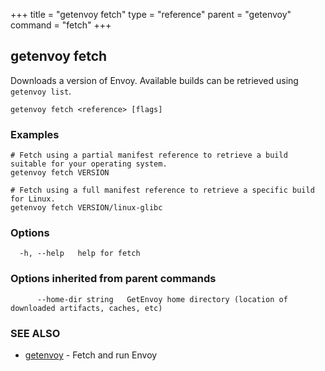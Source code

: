 +++
title = "getenvoy fetch"
type = "reference"
parent = "getenvoy"
command = "fetch"
+++
## getenvoy fetch

Downloads a version of Envoy. Available builds can be retrieved using `getenvoy list`.

```
getenvoy fetch <reference> [flags]
```

### Examples

```
# Fetch using a partial manifest reference to retrieve a build suitable for your operating system.
getenvoy fetch VERSION
		
# Fetch using a full manifest reference to retrieve a specific build for Linux. 
getenvoy fetch VERSION/linux-glibc
```

### Options

```
  -h, --help   help for fetch
```

### Options inherited from parent commands

```
      --home-dir string   GetEnvoy home directory (location of downloaded artifacts, caches, etc)
```

### SEE ALSO

* [getenvoy](/reference/getenvoy)	 - Fetch and run Envoy


